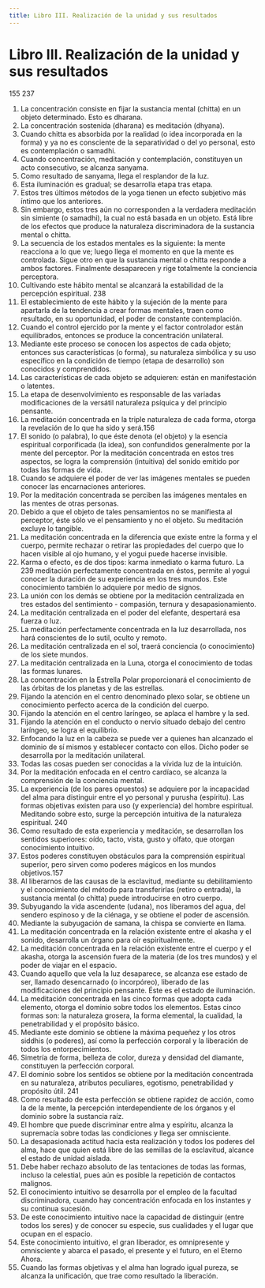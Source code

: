 ```yaml
---
title: Libro III. Realización de la unidad y sus resultados
---
```


# Libro III. Realización de la unidad y sus resultados

<p>
<Pin lang="es">155</Pin> <Pin lang="en">237</Pin>
</p>

1. La concentración consiste en fijar la sustancia mental (chitta) en un objeto determinado. Esto es dharana. <af book="3" af="1"/>
2. La concentración sostenida (dharana) es meditación (dhyana). <af book="3" af="2"/>
3. Cuando chitta es absorbida por la realidad (o idea incorporada en la forma) y ya no es consciente de la separatividad o del yo personal, esto es contemplación o samadhi. <af book="3" af="3"/>
4. Cuando concentración, meditación y contemplación, constituyen un acto consecutivo, se alcanza sanyama. <af book="3" af="4"/>
5. Como resultado de sanyama, llega el resplandor de la luz. <af book="3" af="5"/>
6. Esta iluminación es gradual; se desarrolla etapa tras etapa. <af book="3" af="6"/>
7. Estos tres últimos métodos de la yoga tienen un efecto subjetivo más íntimo que los anteriores. <af book="3" af="7"/>
8. Sin embargo, estos tres aún no corresponden a la verdadera meditación sin simiente (o samadhi), la cual no está basada en un objeto. Está libre de los efectos que produce la naturaleza discriminadora de la sustancia mental o chitta. <af book="3" af="8"/>
9. La secuencia de los estados mentales es la siguiente: la mente reacciona a lo que ve; luego llega el momento en que la mente es controlada. Sigue otro en que la sustancia mental o chitta responde a ambos factores. Finalmente desaparecen y rige totalmente la conciencia perceptora. <af book="3" af="9"/>
10. Cultivando este hábito mental se alcanzará la estabilidad de la percepción espiritual. <Pin lang="en">238</Pin> <af book="3" af="10"/>
11. El establecimiento de este hábito y la sujeción de la mente para apartarla de la tendencia a crear formas mentales, traen como resultado, en su oportunidad, el poder de constante contemplación. <af book="3" af="11"/>
12. Cuando el control ejercido por la mente y el factor controlador están equilibrados, entonces se produce la concentración unilateral. <af book="3" af="12"/>
13. Mediante este proceso se conocen los aspectos de cada objeto; entonces sus características (o forma), su naturaleza simbólica y su uso específico en la condición de tiempo (etapa de desarrollo) son conocidos y comprendidos. <af book="3" af="13"/>
14. Las características de cada objeto se adquieren: están en manifestación o latentes. <af book="3" af="14"/>
15. La etapa de desenvolvimiento es responsable de las variadas modificaciones de la versátil naturaleza psíquica y del principio pensante. <af book="3" af="15"/>
16. La meditación concentrada en la triple naturaleza de cada forma, otorga la revelación de lo que ha sido y será.<Pin lang="es">156</Pin> <af book="3" af="16"/>
17. El sonido (o palabra), lo que éste denota (el objeto) y la esencia espiritual corporificada (la idea), son confundidos generalmente por la mente del perceptor. Por la meditación concentrada en estos tres aspectos, se logra la comprensión (intuitiva) del sonido emitido por todas las formas de vida. <af book="3" af="17"/>
18. Cuando se adquiere el poder de ver las imágenes mentales se pueden conocer las encarnaciones anteriores. <af book="3" af="18"/>
19. Por la meditación concentrada se perciben las imágenes mentales en las mentes de otras personas. <af book="3" af="19"/>
20. Debido a que el objeto de tales pensamientos no se manifiesta al perceptor, éste sólo ve el pensamiento y no el objeto. Su meditación excluye lo tangible. <af book="3" af="20"/>
21. La meditación concentrada en la diferencia que existe entre la forma y el cuerpo, permite rechazar o retirar las propiedades del cuerpo que lo hacen visible al ojo humano, y el yogui puede hacerse invisible. <af book="3" af="21"/>
22. Karma o efecto, es de dos tipos: karma inmediato o karma futuro. La <Pin lang="en">239</Pin> meditación perfectamente concentrada en éstos, permite al yogui conocer la duración de su experiencia en los tres mundos. Este conocimiento también lo adquiere por medio de signos. <af book="3" af="22"/>
23. La unión con los demás se obtiene por la meditación centralizada en tres estados del sentimiento - compasión, ternura y desapasionamiento. <af book="3" af="23"/>
24. La meditación centralizada en el poder del elefante, despertará esa fuerza o luz. <af book="3" af="24"/>
25. La meditación perfectamente concentrada en la luz desarrollada, nos hará conscientes de lo sutil, oculto y remoto. <af book="3" af="24"/>
26. La meditación centralizada en el sol, traerá conciencia (o conocimiento) de los siete mundos. <af book="3" af="26"/>
27. La meditación centralizada en la Luna, otorga el conocimiento de todas las formas lunares. <af book="3" af="27"/>
28. La concentración en la Estrella Polar proporcionará el conocimiento de las órbitas de los planetas y de las estrellas. <af book="3" af="28"/>
29. Fijando la atención en el centro denominado plexo solar, se obtiene un conocimiento perfecto acerca de la condición del cuerpo. <af book="3" af="29"/>
30. Fijando la atención en el centro laríngeo, se aplaca el hambre y la sed. <af book="3" af="30"/>
31. Fijando la atención en el conducto o nervio situado debajo del centro laríngeo, se logra el equilibrio. <af book="3" af="31"/>
32. Enfocando la luz en la cabeza se puede ver a quienes han alcanzado el dominio de sí mismos y establecer contacto con ellos. Dicho poder se desarrolla por la meditación unilateral. <af book="3" af="32"/>
33. Todas las cosas pueden ser conocidas a la vívida luz de la intuición. <af book="3" af="33"/>
34. Por la meditación enfocada en el centro cardíaco, se alcanza la comprensión de la conciencia mental. <af book="3" af="34"/>
35. La experiencia (de los pares opuestos) se adquiere por la incapacidad del alma para distinguir entre el yo personal y purusha (espíritu). Las formas objetivas existen para uso (y experiencia) del hombre espiritual. Meditando sobre esto, surge la percepción intuitiva de la naturaleza espiritual. <Pin lang="en">240</Pin> <af book="3" af="35"/>
36. Como resultado de esta experiencia y meditación, se desarrollan los sentidos superiores: oído, tacto, vista, gusto y olfato, que otorgan conocimiento intuitivo. <af book="3" af="36"/>
37. Estos poderes constituyen obstáculos para la comprensión espiritual superior, pero sirven como poderes mágicos en los mundos objetivos.<Pin lang="es">157</Pin> <af book="3" af="37"/>
38. Al liberarnos de las causas de la esclavitud, mediante su debilitamiento y el conocimiento del método para transferirlas (retiro o entrada), la sustancia mental (o chitta) puede introducirse en otro cuerpo. <af book="3" af="38"/>
39. Subyugando la vida ascendente (udana), nos liberamos del agua, del sendero espinoso y de la ciénaga, y se obtiene el poder de ascensión. <af book="3" af="39"/>
40. Mediante la subyugación de samana, la chispa se convierte en llama. <af book="3" af="40"/>
41. La meditación concentrada en la relación existente entre el akasha y el sonido, desarrolla un órgano para oír espiritualmente. <af book="3" af="41"/>
42. La meditación concentrada en la relación existente entre el cuerpo y el akasha, otorga la ascensión fuera de la materia (de los tres mundos) y el poder de viajar en el espacio. <af book="3" af="42"/>
43. Cuando aquello que vela la luz desaparece, se alcanza ese estado de ser, llamado desencarnado (o incorpóreo), liberado de las modificaciones del principio pensante. Éste es el estado de iluminación. <af book="3" af="43"/>
44. La meditación concentrada en las cinco formas que adopta cada elemento, otorga el dominio sobre todos los elementos. Estas cinco formas son: la naturaleza grosera, la forma elemental, la cualidad, la penetrabilidad y el propósito básico. <af book="3" af="44"/>
45. Mediante este dominio se obtiene la máxima pequeñez y los otros siddhis (o poderes), así como la perfección corporal y la liberación de todos los entorpecimientos. <af book="3" af="45"/>
46. Simetría de forma, belleza de color, dureza y densidad del diamante, constituyen la perfección corporal. <af book="3" af="46"/>
47. El dominio sobre los sentidos se obtiene por la meditación concentrada en su naturaleza, atributos peculiares, egotismo, penetrabilidad y propósito útil. <Pin lang="en">241</Pin> <af book="3" af="47"/>
48. Como resultado de esta perfección se obtiene rapidez de acción, como la de la mente, la percepción interdependiente de los órganos y el dominio sobre la sustancia raíz. <af book="3" af="48"/>
49. El hombre que puede discriminar entre alma y espíritu, alcanza la supremacía sobre todas las condiciones y llega ser omnisciente. <af book="3" af="49"/>
50. La desapasionada actitud hacia esta realización y todos los poderes del alma, hace que quien está libre de las semillas de la esclavitud, alcance el estado de unidad aislada. <af book="3" af="50"/>
51. Debe haber rechazo absoluto de las tentaciones de todas las formas, incluso la celestial, pues aún es posible la repetición de contactos malignos. <af book="3" af="51"/>
52. El conocimiento intuitivo se desarrolla por el empleo de la facultad discriminadora, cuando hay concentración enfocada en los instantes y su continua sucesión. <af book="3" af="52"/>
53. De este conocimiento intuitivo nace la capacidad de distinguir (entre todos los seres) y de conocer su especie, sus cualidades y el lugar que ocupan en el espacio. <af book="3" af="53"/>
54. Este conocimiento intuitivo, el gran liberador, es omnipresente y omnisciente y abarca el pasado, el presente y el futuro, en el Eterno Ahora. <af book="3" af="54"/>
55. Cuando las formas objetivas y el alma han logrado igual pureza, se alcanza la unificación, que trae como resultado la liberación. <af book="3" af="55"/>
